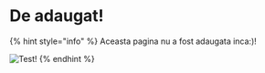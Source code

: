 # De adaugat!


{% hint style="info" %}
Aceasta pagina nu a fost adaugata inca:)!

![Test!](https://image.gta5prime.ro/clothes/female_shirt_187_1.png)
{% endhint %}